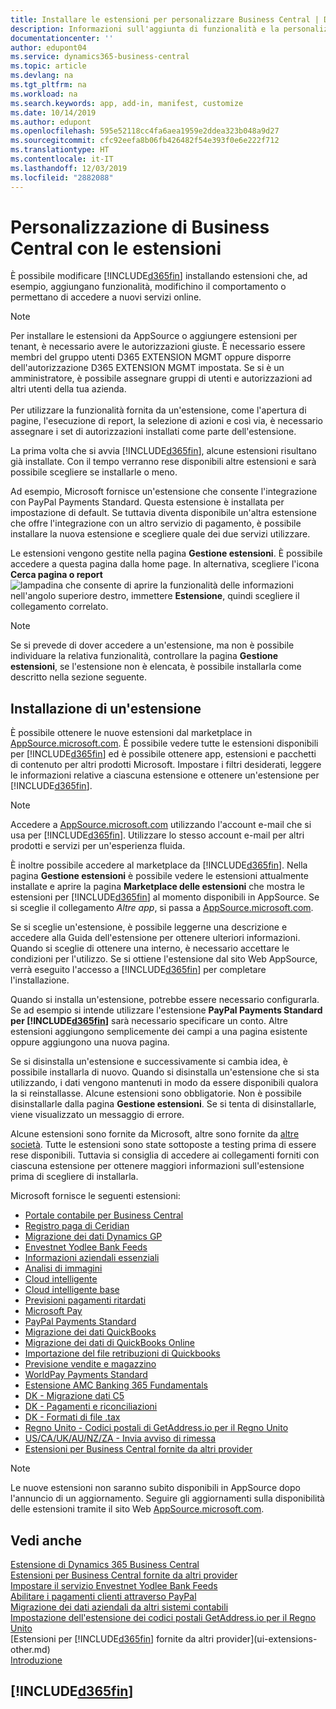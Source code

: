 ```yaml
---
title: Installare le estensioni per personalizzare Business Central | Documenti Microsoft
description: Informazioni sull'aggiunta di funzionalità e la personalizzazione di Business Central tramite l'installazione delle estensioni.
documentationcenter: ''
author: edupont04
ms.service: dynamics365-business-central
ms.topic: article
ms.devlang: na
ms.tgt_pltfrm: na
ms.workload: na
ms.search.keywords: app, add-in, manifest, customize
ms.date: 10/14/2019
ms.author: edupont
ms.openlocfilehash: 595e52118cc4fa6aea1959e2ddea323b048a9d27
ms.sourcegitcommit: cfc92eefa8b06fb426482f54e393f0e6e222f712
ms.translationtype: HT
ms.contentlocale: it-IT
ms.lasthandoff: 12/03/2019
ms.locfileid: "2882088"
---
```

# <a name="customizing-business-central-using-extensions"></a>Personalizzazione di Business Central con le estensioni
È possibile modificare [!INCLUDE[d365fin](includes/d365fin_md.md)] installando estensioni che, ad esempio, aggiungano funzionalità, modifichino il comportamento o permettano di accedere a nuovi servizi online.

> [!NOTE]
> Per installare le estensioni da AppSource o aggiungere estensioni per tenant, è necessario avere le autorizzazioni giuste. È necessario essere membri del gruppo utenti D365 EXTENSION MGMT oppure disporre dell'autorizzazione D365 EXTENSION MGMT impostata. Se si è un amministratore, è possibile assegnare gruppi di utenti e autorizzazioni ad altri utenti della tua azienda.<br /><br />
Per utilizzare la funzionalità fornita da un'estensione, come l'apertura di pagine, l'esecuzione di report, la selezione di azioni e così via, è necessario assegnare i set di autorizzazioni installati come parte dell'estensione.

La prima volta che si avvia [!INCLUDE[d365fin](includes/d365fin_md.md)], alcune estensioni risultano già installate. Con il tempo verranno rese disponibili altre estensioni e sarà possibile scegliere se installarle o meno.

Ad esempio, Microsoft fornisce un'estensione che consente l'integrazione con PayPal Payments Standard. Questa estensione è installata per impostazione di default.
Se tuttavia diventa disponibile un'altra estensione che offre l'integrazione con un altro servizio di pagamento, è possibile installare la nuova estensione e scegliere quale dei due servizi utilizzare.  

Le estensioni vengono gestite nella pagina **Gestione estensioni**. È possibile accedere a questa pagina dalla home page. In alternativa, scegliere l'icona **Cerca pagina o report** ![lampadina che consente di aprire la funzionalità delle informazioni](media/ui-search/search_small.png "Informazioni sull'operazione che si desidera eseguire") nell'angolo superiore destro, immettere **Estensione**, quindi scegliere il collegamento correlato.  

> [!NOTE]  
>   Se si prevede di dover accedere a un'estensione, ma non è possibile individuare la relativa funzionalità, controllare la pagina **Gestione estensioni**, se l'estensione non è elencata, è possibile installarla come descritto nella sezione seguente.  

## <a name="installing-an-extension"></a>Installazione di un'estensione
È possibile ottenere le nuove estensioni dal marketplace in [AppSource.microsoft.com](https://appsource.microsoft.com/marketplace/apps?product=dynamics-365%3Bdynamics-365-business-central&page=1). È possibile vedere tutte le estensioni disponibili per [!INCLUDE[d365fin](includes/d365fin_md.md)] ed è possibile ottenere app, estensioni e pacchetti di contenuto per altri prodotti Microsoft. Impostare i filtri desiderati, leggere le informazioni relative a ciascuna estensione e ottenere un'estensione per [!INCLUDE[d365fin](includes/d365fin_md.md)].  
> [!NOTE]  
>   Accedere a [AppSource.microsoft.com](https://appsource.microsoft.com/) utilizzando l'account e-mail che si usa per [!INCLUDE[d365fin](includes/d365fin_md.md)]. Utilizzare lo stesso account e-mail per altri prodotti e servizi per un'esperienza fluida.  

È inoltre possibile accedere al marketplace da [!INCLUDE[d365fin](includes/d365fin_md.md)]. Nella pagina **Gestione estensioni** è possibile vedere le estensioni attualmente installate e aprire la pagina **Marketplace delle estensioni** che mostra le estensioni per [!INCLUDE[d365fin](includes/d365fin_md.md)] al momento disponibili in AppSource. Se si sceglie il collegamento *Altre app*, si passa a [AppSource.microsoft.com](https://appsource.microsoft.com/marketplace/apps?product=dynamics-365%3Bdynamics-365-business-central&page=1).  

Se si sceglie un'estensione, è possibile leggerne una descrizione e accedere alla Guida dell'estensione per ottenere ulteriori informazioni. Quando si sceglie di ottenere una interno, è necessario accettare le condizioni per l'utilizzo. Se si ottiene l'estensione dal sito Web AppSource, verrà eseguito l'accesso a [!INCLUDE[d365fin](includes/d365fin_md.md)] per completare l'installazione.  

Quando si installa un'estensione, potrebbe essere necessario configurarla. Se ad esempio si intende utilizzare l'estensione **PayPal Payments Standard per [!INCLUDE[d365fin](includes/d365fin_md.md)]** sarà necessario specificare un conto.
Altre estensioni aggiungono semplicemente dei campi a una pagina esistente oppure aggiungono una nuova pagina.   

Se si disinstalla un'estensione e successivamente si cambia idea, è possibile installarla di nuovo. Quando si disinstalla un'estensione che si sta utilizzando, i dati vengono mantenuti in modo da essere disponibili qualora la si reinstallasse. Alcune estensioni sono obbligatorie. Non è possibile disinstallarle dalla pagina **Gestione estensioni**. Se si tenta di disinstallarle, viene visualizzato un messaggio di errore.  

Alcune estensioni sono fornite da Microsoft, altre sono fornite da [altre società](ui-extensions-other.md). Tutte le estensioni sono state sottoposte a testing prima di essere rese disponibili. Tuttavia si consiglia di accedere ai collegamenti forniti con ciascuna estensione per ottenere maggiori informazioni sull'estensione prima di scegliere di installarla.  

Microsoft fornisce le seguenti estensioni:  

* [Portale contabile per Business Central](ui-extensions-accountant-portal.md)
* [Registro paga di Ceridian](ui-extensions-ceridian-payroll.md)
* [Migrazione dei dati Dynamics GP](ui-extensions-dynamicsgp-data-migration.md)
* [Envestnet Yodlee Bank Feeds](ui-extensions-yodlee-bank-feeds.md)
* [Informazioni aziendali essenziali](ui-extensions-essential-business-insights.md)
* [Analisi di immagini](ui-extensions-image-analyzer.md)
* [Cloud intelligente](ui-extensions-data-replication.md)
* [Cloud intelligente base](ui-extensions-intelligent-cloud.md)
* [Previsioni pagamenti ritardati](ui-extensions-late-payment-prediction.md)
* [Microsoft Pay](ui-extensions-microsoft-pay-payments.md)
* [PayPal Payments Standard](ui-extensions-paypal-payments-standard.md)
* [Migrazione dei dati QuickBooks](ui-extensions-quickbooks-data-migration.md)
* [Migrazione dei dati di QuickBooks Online](ui-extensions-quickbooks-online-data-migration.md)
* [Importazione del file retribuzioni di Quickbooks](ui-extensions-quickbooks-payroll.md)
* [Previsione vendite e magazzino](ui-extensions-sales-forecast.md)
* [WorldPay Payments Standard](ui-extensions-worldpay-payments-standard.md)
* [Estensione AMC Banking 365 Fundamentals](ui-extensions-amc-banking.md)
* [DK - Migrazione dati C5](ui-extensions-c5-data-migration.md)
* [DK - Pagamenti e riconciliazioni](ui-extensions-payments-reconciliation-formats-dk.md)
* [DK - Formati di file .tax](ui-extensions-tax-file-formats-dk.md)
* [Regno Unito - Codici postali di GetAddress.io per il Regno Unito](ui-extensions-getaddressio.md)
* [US/CA/UK/AU/NZ/ZA - Invia avviso di rimessa](ui-extensions-send-remittance-advice.md)
* [Estensioni per Business Central fornite da altri provider](ui-extensions-other.md)

> [!NOTE]  
>  Le nuove estensioni non saranno subito disponibili in AppSource dopo l'annuncio di un aggiornamento. Seguire gli aggiornamenti sulla disponibilità delle estensioni tramite il sito Web [AppSource.microsoft.com](https://appsource.microsoft.com/marketplace/apps?product=dynamics-365%3Bdynamics-365-business-central&page=1).

## <a name="see-also"></a>Vedi anche
[Estensione di Dynamics 365 Business Central](about-develop-extensions.md)  
[Estensioni per Business Central fornite da altri provider](ui-extensions-other.md)  
[Impostare il servizio Envestnet Yodlee Bank Feeds](bank-how-setup-bank-statement-service.md)  
[Abilitare i pagamenti clienti attraverso PayPal](sales-how-enable-payment-service-extensions.md)  
[Migrazione dei dati aziendali da altri sistemi contabili](across-import-data-configuration-packages.md)  
[Impostazione dell'estensione dei codici postali GetAddress.io per il Regno Unito](LocalFunctionality/UnitedKingdom/uk-setup-postal-code-service.md)  
[Estensioni per [!INCLUDE[d365fin](includes/d365fin_md.md)] fornite da altri provider](ui-extensions-other.md)  
[Introduzione](product-get-started.md)  

## [!INCLUDE[d365fin](includes/free_trial_md.md)]  
